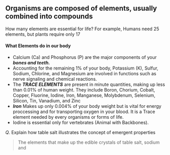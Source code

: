## Organisms are composed of elements, usually combined into compounds

How many elements are essential for life? For example, Humans need 25 elements, but plants require only 17


#### What Elements do in our body

 - Calcium (Ca) and Phosphorus (P) are the major components of your ***bones and teeth.***
 - Accounting for the remaining 1% of your body, Potassium (K), Sulfur, Sodium, Chlorine, and Magnesium are involved in functions such as nerve signaling and chemical reactions.
 - The ***TRACE ELEMENTS*** are present in minute quantities, making up less than $0.01$% of human weight. They include Boron, Chorium, Cobalt, Copper, Fluorine, Iodine, Iron, Manganese, Molybdenum, Selenium, Silicon, Tin, Vanadium, and Zinc
 - ***Iron*** Makes up only $0.004$% of your body weight but is vital for energy proccessing and for transporting oxygen in your blood. It is a Trace element needed by every organisms or forms of life.
 - Iodine is essential only for vertebrates (Animal with Backbones).

$Q.$ Explain how table salt illustrates the concept of emergent properties
>The elements that make up the edible crystals of table salt, sodium and 